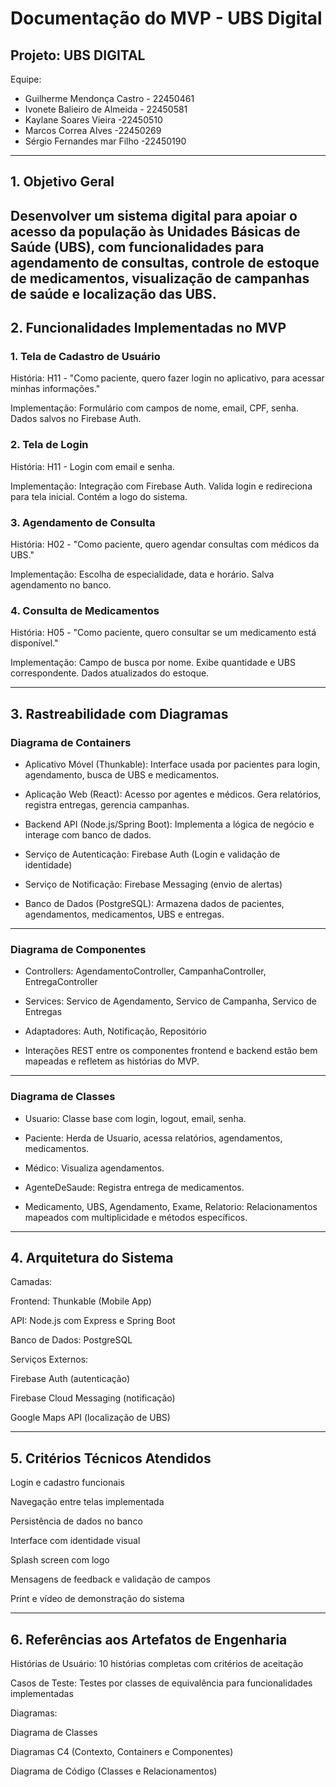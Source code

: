 # Documentação do MVP - UBS Digital

## Projeto: UBS DIGITAL 
Equipe:

- Guilherme Mendonça Castro - 22450461
- Ivonete Balieiro de Almeida - 22450581
- Kaylane Soares Vieira -22450510
- Marcos Correa Alves -22450269
- Sérgio Fernandes mar Filho -22450190
---
## 1. Objetivo Geral

Desenvolver um sistema digital para apoiar o acesso da população às Unidades Básicas de Saúde (UBS), com funcionalidades para agendamento de consultas, controle de estoque de medicamentos, visualização de campanhas de saúde e localização das UBS.
---
## 2. Funcionalidades Implementadas no MVP

### 1. Tela de Cadastro de Usuário

História: H11 - "Como paciente, quero fazer login no aplicativo, para acessar minhas informações."

Implementação: Formulário com campos de nome, email, CPF, senha. Dados salvos no Firebase Auth.

### 2. Tela de Login

História: H11 - Login com email e senha.

Implementação: Integração com Firebase Auth. Valida login e redireciona para tela inicial. Contém a logo do sistema.

### 3. Agendamento de Consulta

História: H02 - "Como paciente, quero agendar consultas com médicos da UBS."

Implementação: Escolha de especialidade, data e horário. Salva agendamento no banco.

### 4. Consulta de Medicamentos

História: H05 - "Como paciente, quero consultar se um medicamento está disponível."

Implementação: Campo de busca por nome. Exibe quantidade e UBS correspondente. Dados atualizados do estoque.

---
## 3. Rastreabilidade com Diagramas

### Diagrama de Containers

- Aplicativo Móvel (Thunkable): Interface usada por pacientes para login, agendamento, busca de UBS e medicamentos.

- Aplicação Web (React): Acesso por agentes e médicos. Gera relatórios, registra entregas, gerencia campanhas.

- Backend API (Node.js/Spring Boot): Implementa a lógica de negócio e interage com banco de dados.

- Serviço de Autenticação: Firebase Auth (Login e validação de identidade)

- Serviço de Notificação: Firebase Messaging (envio de alertas)

- Banco de Dados (PostgreSQL): Armazena dados de pacientes, agendamentos, medicamentos, UBS e entregas.
---
### Diagrama de Componentes

- Controllers: AgendamentoController, CampanhaController, EntregaController

- Services: Servico de Agendamento, Servico de Campanha, Servico de Entregas

- Adaptadores: Auth, Notificação, Repositório

- Interações REST entre os componentes frontend e backend estão bem mapeadas e refletem as histórias do MVP.
---
### Diagrama de Classes

- Usuario: Classe base com login, logout, email, senha. 

- Paciente: Herda de Usuario, acessa relatórios, agendamentos, medicamentos.

- Médico: Visualiza agendamentos.

- AgenteDeSaude: Registra entrega de medicamentos.

- Medicamento, UBS, Agendamento, Exame, Relatorio: Relacionamentos mapeados com multiplicidade e métodos específicos.
  
---
## 4. Arquitetura do Sistema

Camadas:

Frontend: Thunkable (Mobile App)

API: Node.js com Express e Spring Boot

Banco de Dados: PostgreSQL

Serviços Externos:

Firebase Auth (autenticação)

Firebase Cloud Messaging (notificação)

Google Maps API (localização de UBS)

---
## 5. Critérios Técnicos Atendidos

Login e cadastro funcionais

Navegação entre telas implementada

Persistência de dados no banco

Interface com identidade visual

Splash screen com logo

Mensagens de feedback e validação de campos

Print e vídeo de demonstração do sistema

---
## 6. Referências aos Artefatos de Engenharia

Histórias de Usuário: 10 histórias completas com critérios de aceitação

Casos de Teste: Testes por classes de equivalência para funcionalidades implementadas

Diagramas:

Diagrama de Classes

Diagramas C4 (Contexto, Containers e Componentes)

Diagrama de Código (Classes e Relacionamentos)


